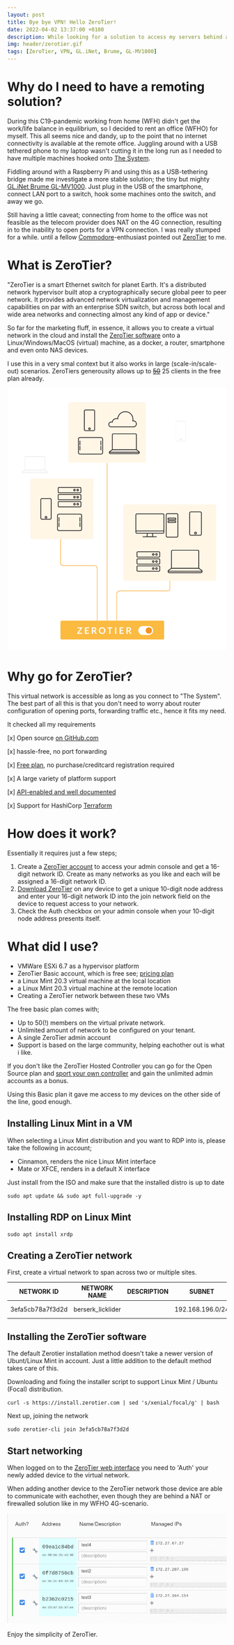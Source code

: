 ```yaml
---
layout: post
title: Bye bye VPN! Hello ZeroTier!
date: 2022-04-02 13:37:00 +0100
description: While looking for a solution to access my servers behind a NAT/routed network, I stumbled upon ZeroTier. It leverages the VPN capabilities to an out-of-this world dimension, as everything is super simple and cloud-driven. 
img: header/zerotier.gif
tags: [ZeroTier, VPN, GL.iNet, Brume, GL-MV1000]
---
```

# Why do I need to have a remoting solution?

During this C19-pandemic working from home (WFH) didn't get the work/life balance in equilibrium, so I decided to rent an office (WFHO) for myself. This all seems nice and dandy, up to the point that no internet connectivity is available at the remote office. Juggling around with a USB tethered phone to my laptop wasn't cutting it in the long run as I needed to have multiple machines hooked onto [The System](https://en.wikipedia.org/wiki/Internet).

Fiddling around with a Raspberry Pi and using this as a USB-tethering bridge made me investigate a more stable solution; the tiny but mighty [GL.iNet Brume GL-MV1000](https://www.gl-inet.com/products/gl-mv1000/). Just plug in the USB of the smartphone, connect LAN port to a switch, hook some machines onto the switch, and away we go.

Still having a little caveat; connecting from home to the office was not feasible as the telecom provider does NAT on the 4G connection, resulting in to the inability to open ports for a VPN connection. I was really stumped for a while. until a fellow [Commodore](https://en.wikipedia.org/wiki/Commodore_International)-enthusiast pointed out [ZeroTier](https://www.zerotier.com/) to me.

# What is ZeroTier?

"ZeroTier is a smart Ethernet switch for planet Earth. It's a distributed network hypervisor built atop a cryptographically secure global peer to peer network. It provides advanced network virtualization and management capabilities on par with an enterprise SDN switch, but across both local and wide area networks and connecting almost any kind of app or device."

So far for the marketing fluff, in essence, it allows you to create a virtual network in the cloud and install the [ZeroTier software](https://www.zerotier.com/download/) onto a Linux/Windows/MacOS (virtual) machine, as a docker, a router, smartphone and even onto NAS devices.

I use this in a very smal context but it also works in large (scale-in/scale-out) scenarios. ZeroTiers generousity allows up to [~~50~~](https://www.zerotier.com/2022/06/09/zerotier-business-sso-is-here-and-so-is-our-new-pricing/) 25 clients in the free plan already.

![](/assets/img/ZT_NetworkGraphic_Homepage.gif)

# Why go for ZeroTier?

This virtual network is accessible as long as you connect to "The System". The best part of all this is that you don't need to worry about router configuration of opening ports, forwarding traffic etc., hence it fits my need.

It checked all my requirements

[x] Open source [on GitHub.com](https://github.com/zerotier)

[x] hassle-free, no port forwarding

[x] [Free plan](https://www.zerotier.com/pricing/), no purchase/creditcard registration required

[x] A large variety of platform support

[x] [API-enabled and well documented](https://docs.zerotier.com/central/v1/)

[x] Support for HashiCorp [Terraform](https://docs.zerotier.com/terraform/quickstart)

# How does it work?

Essentially it requires just a few steps;

1. Create a [ZeroTier account](https://accounts.zerotier.com/auth/realms/zerotier/protocol/openid-connect/registrations?client_id=zt-central&redirect_uri=https%3A%2F%2Fmy.zerotier.com%2Fapi%2F_auth%2Foidc%2Fcallback&response_type=code&scope=openid+profile+email+offline_access&state=state) to access your admin console and get a 16-digit network ID. Create as many networks as you like and each will be assigned a 16-digit network ID.
2. [Download ZeroTier](https://www.zerotier.com/download/) on any device to get a unique 10-digit node address and enter your 16-digit network ID into the join network field on the device to request access to your network.
3. Check the Auth checkbox on your admin console when your 10-digit node address presents itself.



# What did I use?

* VMWare ESXi 6.7 as a hypervisor platform
* ZeroTier Basic account, which is free see; [pricing plan](https://www.zerotier.com/pricing/)
* a Linux Mint 20.3 virtual machine at the local location
* a Linux Mint 20.3 virtual machine at the remote location
* Creating a ZeroTier network between these two VMs

The free basic plan comes with;

* Up to 50(!) members on the virtual private network.
* Unlimited amount of network to be configured on your tenant.
* A single ZeroTier admin account
* Support is based on the large community, helping eachother out is what i like.

If you don't like the ZeroTier Hosted Controller you can go for the Open Source plan and [sport your own controller](https://docs.zerotier.com/self-hosting/network-controllers/) and gain the unlimited admin accounts as a bonus.

Using this Basic plan it gave me access to my devices on the other side of the line, good enough.

## Installing Linux Mint in a VM

When selecting a Linux Mint distribution and you want to RDP into is, please take the following in account;

* Cinnamon, renders the nice Linux Mint interface
* Mate or XFCE, renders in a default X interface

Just install from the ISO and make sure that the installed distro is up to date

    sudo apt update && sudo apt full-upgrade -y

## Installing RDP on Linux Mint

    sudo apt install xrdp

## Creating a ZeroTier network

First, create a virtual network to span across two or multiple sites.

| NETWORK ID        | NETWORK NAME      | DESCRIPTION   | SUBNET            | NODES | CREATED       |
| ---               | ---               | ---           | ---               | ---   | ---           | 
| 3efa5cb78a7f3d2d  | berserk_licklider |               | 192.168.196.0/24  | 0/0   | 2022-04-02    |

## Installing the ZeroTier software

The default Zerotier installation method doesn't take a newer version of Ubunt/Linux Mint in account. Just a little addition to the default method takes care of this.

Downloading and fixing the installer script to support Linux Mint / Ubuntu (Focal) distribution.

    curl -s https://install.zerotier.com | sed 's/xenial/focal/g' | bash

Next up, joining the network 

    sudo zerotier-cli join 3efa5cb78a7f3d2d

## Start networking

When logged on to the [ZeroTier web interface](https://my.zerotier.com/) you need to 'Auth' your newly added device to the virtual network.

When adding another device to the ZeroTier network those device are able to communicate with eachother, even though they are behind a NAT or firewalled solution like in my WFHO 4G-scenario.

![](/assets/img/ZT_Members.gif)

Enjoy the simplicity of ZeroTier.
